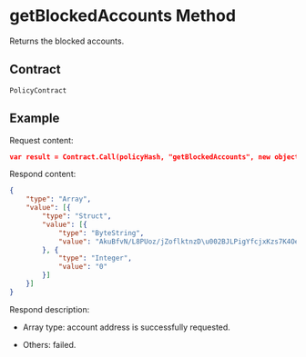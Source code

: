 # getBlockedAccounts Method

Returns the blocked accounts.

## Contract

	PolicyContract

## Example

Request content:

```json
var result = Contract.Call(policyHash, "getBlockedAccounts", new object[] { });
```

Respond content:

```json
{
	"type": "Array",
	"value": [{
		"type": "Struct",
		"value": [{
			"type": "ByteString",
			"value": "AkuBfvN/L8PUoz/jZoflktnzD\u002BJLPigYfcjxKzs7K4Oe"
		}, {
			"type": "Integer",
			"value": "0"
		}]
	}]
}
```

Respond description:

- Array type: account address is successfully requested.

- Others: failed.

